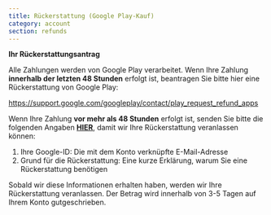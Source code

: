 ```yaml
---
title: Rückerstattung (Google Play-Kauf)
category: account
section: refunds
---
```

**Ihr Rückerstattungsantrag**


Alle Zahlungen werden von Google Play verarbeitet. Wenn Ihre Zahlung **innerhalb der letzten 48 Stunden** erfolgt ist, beantragen Sie bitte hier eine Rückerstattung von Google Play:


<https://support.google.com/googleplay/contact/play_request_refund_apps>


 


Wenn Ihre Zahlung **vor mehr als 48 Stunden** erfolgt ist, senden Sie bitte die folgenden Angaben **[HIER](https://help.studycat.com/hc/en-gb/requests/new)**, damit wir Ihre Rückerstattung veranlassen können:


1. Ihre Google-ID: Die mit dem Konto verknüpfte E-Mail-Adresse
2. Grund für die Rückerstattung: Eine kurze Erklärung, warum Sie eine Rückerstattung benötigen


Sobald wir diese Informationen erhalten haben, werden wir Ihre Rückerstattung veranlassen. Der Betrag wird innerhalb von 3-5 Tagen auf Ihrem Konto gutgeschrieben.
